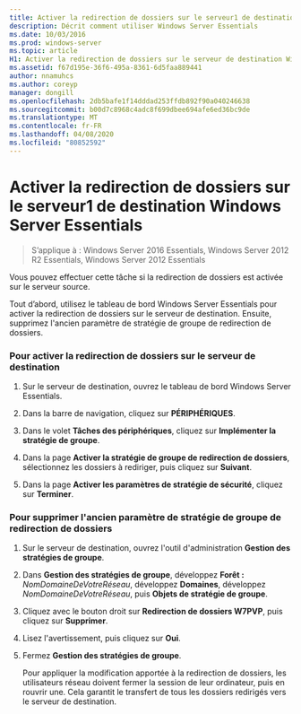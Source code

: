 ```yaml
---
title: Activer la redirection de dossiers sur le serveur1 de destination Windows Server Essentials
description: Décrit comment utiliser Windows Server Essentials
ms.date: 10/03/2016
ms.prod: windows-server
ms.topic: article
H1: Activer la redirection de dossiers sur le serveur de destination Windows Server Essentials
ms.assetid: f67d195e-36f6-495a-8361-6d5faa889441
author: nnamuhcs
ms.author: coreyp
manager: dongill
ms.openlocfilehash: 2db5bafe1f14dddad253ffdb892f90a040246638
ms.sourcegitcommit: b00d7c8968c4adc8f699dbee694afe6ed36bc9de
ms.translationtype: MT
ms.contentlocale: fr-FR
ms.lasthandoff: 04/08/2020
ms.locfileid: "80852592"
---
```

# <a name="enable-folder-redirection-on-the-windows-server-essentials-destination-server1"></a>Activer la redirection de dossiers sur le serveur1 de destination Windows Server Essentials

>S’applique à : Windows Server 2016 Essentials, Windows Server 2012 R2 Essentials, Windows Server 2012 Essentials

Vous pouvez effectuer cette tâche si la redirection de dossiers est activée sur le serveur source.  
  
 Tout d’abord, utilisez le tableau de bord Windows Server Essentials pour activer la redirection de dossiers sur le serveur de destination. Ensuite, supprimez l'ancien paramètre de stratégie de groupe de redirection de dossiers.  
  
### <a name="to-enable-folder-redirection-on-the-destination-server"></a>Pour activer la redirection de dossiers sur le serveur de destination  
  
1.  Sur le serveur de destination, ouvrez le tableau de bord Windows Server Essentials.  
  
2.  Dans la barre de navigation, cliquez sur **PÉRIPHÉRIQUES**.  
  
3.  Dans le volet **Tâches des périphériques**, cliquez sur **Implémenter la stratégie de groupe**.  
  
4.  Dans la page **Activer la stratégie de groupe de redirection de dossiers**, sélectionnez les dossiers à rediriger, puis cliquez sur **Suivant**.  
  
5.  Dans la page **Activer les paramètres de stratégie de sécurité**, cliquez sur **Terminer**.  
  
### <a name="to-delete-the-old-folder-redirection-group-policy-setting"></a>Pour supprimer l'ancien paramètre de stratégie de groupe de redirection de dossiers  
  
1. Sur le serveur de destination, ouvrez l'outil d'administration **Gestion des stratégies de groupe**.  
  
2. Dans **Gestion des stratégies de groupe**, développez **Forêt :** <em>NomDomaineDeVotreRéseau</em>, développez **Domaines**, développez *NomDomaineDeVotreRéseau*, puis **Objets de stratégie de groupe**.  
  
3. Cliquez avec le bouton droit sur **Redirection de dossiers W7PVP**, puis cliquez sur **Supprimer**.  
  
4. Lisez l'avertissement, puis cliquez sur **Oui**.  
  
5. Fermez **Gestion des stratégies de groupe**.  
  
   Pour appliquer la modification apportée à la redirection de dossiers, les utilisateurs réseau doivent fermer la session de leur ordinateur, puis en rouvrir une. Cela garantit le transfert de tous les dossiers redirigés vers le serveur de destination.
